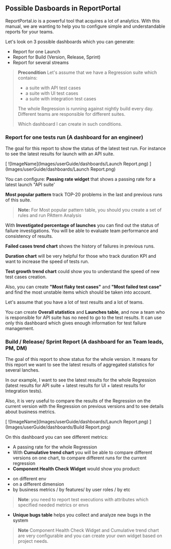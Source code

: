 ## Possible Dasboards in ReportPortal

ReportPortal.io is a powerful tool that acquires a lot of analytics. With this manual, we are wanting to help you to configure simple and understandable reports for your teams.

Let's look on 3 possible dashboards which you can generate:
* Report for one Launch
* Report for Build (Version, Release, Sprint)
* Report for several streams

> **Precondition**
> Let's assume that we have a Regression suite which contains:
>
> - a suite with API test cases
> - a suite with UI test cases
> - a suite with integration test cases
>
> The whole Regression is running against nightly build every day.
> Different teams are responsible for different suites.
>
> Which dashboard I can create in such conditions.


###  Report for one tests run (A dashboard for an engineer)

The goal for this report to show the status of the latest test run. For instance to see the latest results for launch with an API suite. 

[ ![ImageName](Images/userGuide/dashboards/Launch Report.png) ](Images/userGuide/dashboards/Launch Report.png)

You can configure:
**Passing rate widget** that shows a passing rate for a latest launch "API suite'

**Most popular pattern** track TOP-20 problems in the last and previous runs of this suite. 

> **Note:** For Most popular pattern table, you should you create a set of rules and run PAttern Analysis

With **Investigated percentage of launches** you can find out the status of failure investigations. You will be able to evaluate team performance and consistency of results.

**Failed cases trend chart** shows the history of failures in previous runs. 

**Duration chart** will be very helpful for those who track duration KPI and want to increase the speed of tests run. 

**Test growth trend chart** could show you to understand the speed of new test cases creation.

Also, you can create **"Most flaky test cases"** and **"Most failed test case"** and find the most unstable items which should be taken into account.

Let's assume that you have a lot of test results and a lot of teams.

You can create **Overall statistics** and **Launches table**, and now a team who is responsible for API suite has no need to go to the test results. It can use only this dashboard which gives enough information for test failure management.


###  Build / Release/ Sprint Report (A dashboard for an Team leads, PM, DM)

The goal of this report to show status for the whole version. It means for this report we want to see the latest results of aggregated statistics for several lanches.

In our example, I want to see the latest results for the whole Regression (latest results for API suite + latest results for UI + latest results for Integration tests).

Also, it is very useful to compare the results of the Regression on the current version with the Regression on previous versions and to see details about business metrics.

[ ![ImageName](Images/userGuide/dashboards/Launch Report.png) ](Images/userGuide/dashboards/Build Report.png)

On this dashboard you can see different metrics:

- A passing rate for the whole Regression
- With **Cumulative trend chart** you will be able to compare different versions on one chart, to compare different runs for the current regression
- **Component Health Check Widget** would show you product:

* on different env
* on a different dimension
* by business metrics / by features/ by user roles / by etc

>**Note**: you need to report test executions with attributes which specified needed metrics or envs

- **Unique bugs table** helps you collect and analyze new bugs in the system

>**Note** Component Health Check Widget and Cumulative trend chart are very configurable and you can create your own widget based on project needs.



